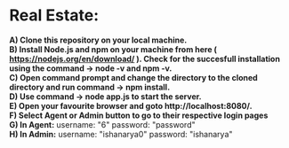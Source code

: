 # Real Estate:

 **A) Clone this repository on your local machine.**\
 **B) Install Node.js and npm on your machine from here ( https://nodejs.org/en/download/ ).
    Check for the succesfull installation using the command -> node -v and npm -v.** \
 **C) Open command prompt and change the directory to the cloned directory and run command -> npm install.** \
 **D) Use command -> node app.js to start the server.** \
 **E) Open your favourite browser and goto http://localhost:8080/.** \
 **F) Select Agent or Admin button to go to their respective login pages**\
 **G) In Agent:**
    username: "6"
    password: "password"\
 **H) In Admin:**
    username: "ishanarya0"
    password: "ishanarya"
 


